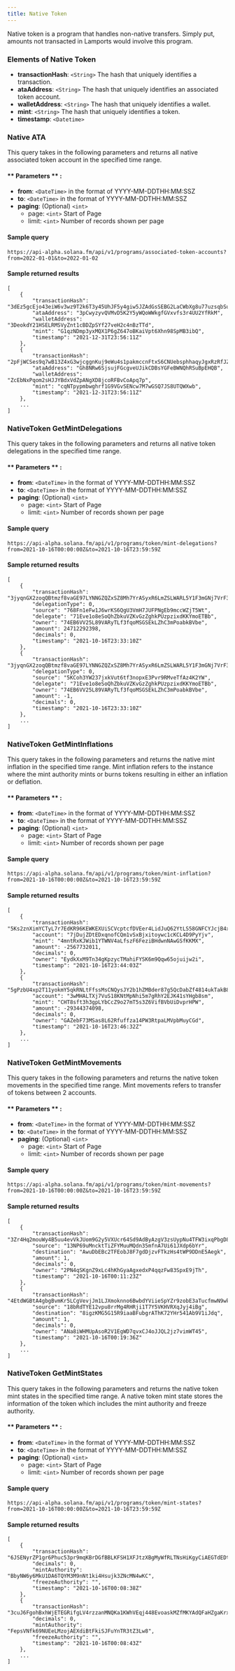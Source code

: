 ```yaml
---
title: Native Token
---
```

Native token is a program that handles non-native transfers. Simply put, amounts not transacted in Lamports would involve this program.

### Elements of Native Token
* **transactionHash**: `<String>` The hash that uniquely identifies a transaction.
* **ataAddress**: `<String>` The hash that uniquely identifies an associated token account.
* **walletAddress**: `<String>` The hash that uniquely identifies a wallet.
* **mint**: `<String>` The hash that uniquely identifies a token.
* **timestamp**: `<Datetime>`

### Native ATA

This query takes in the following parameters and returns all native associated token account in the specified time range.

#### ** Parameters ** :

- **from**: `<DateTime>` in the format of YYYY-MM-DDTHH:MM:SSZ
- **to**: `<DateTime>` in the format of YYYY-MM-DDTHH:MM:SSZ
- **paging**: (Optional) `<int>`
  - page: `<int>` Start of Page
  - limit: `<int>` Number of records shown per page

#### Sample query
```
https://api-alpha.solana.fm/api/v1/programs/associated-token-accounts?from=2022-01-01&to=2022-01-02
```
#### Sample returned results
```
[
    {
        "transactionHash": "3dEz5gcEjo43eiW6v3wz9T2k6T3y45UhJF5y4giw5JZAdGsSEBG2LaCWbXg8u77uzsqbSuXKUV9NXog5PiSPrpsk",
        "ataAddress": "3pCwyzyvQVMvD5K2Y5yWQoWWkgfGVxvfs3r4UU2YfRkM",
        "walletAddress": "3DeokdY21HSELRMSVyZnt1cBDZpSYf27veH2c4nBzTTd",
        "mint": "G1qzNDmp3yxMQX1P6gZ647oBKaiVpt6Xhn98SpMB3ibQ",
        "timestamp": "2021-12-31T23:56:11Z"
    },
    {
        "transactionHash": "2pFjWCSes9q7wB13Z4xG3wjcggnKuj9eWu4s1pakmccnFtxS6CNUebsphhaqyJgxRzRfJZiSuniGvLLGmkqXGSCK",
        "ataAddress": "Gh8NRw6SjsujFGcgveUJikCDBsYGFeBWNQhRSuBpEHQB",
        "walletAddress": "ZcEbNxPqom2sHJJYBdxVdZpANgXD8jcoRFBvCoApq7p",
        "mint": "cqNTpypmbwghrf1G9VGvSENcw7M7wGSQ7JS8UTQWXwb",
        "timestamp": "2021-12-31T23:56:11Z"
    },
    ...
]
```

### NativeToken GetMintDelegations

This query takes in the following parameters and returns all native token delegations in the specified time range.

#### ** Parameters ** :

- **from**: `<DateTime>` in the format of YYYY-MM-DDTHH:MM:SSZ
- **to**: `<DateTime>` in the format of YYYY-MM-DDTHH:MM:SSZ
- **paging**: (Optional) `<int>`
  - page: `<int>` Start of Page
  - limit: `<int>` Number of records shown per page

#### Sample query
```
https://api-alpha.solana.fm/api/v1/programs/token/mint-delegations?from=2021-10-16T00:00:00Z&to=2021-10-16T23:59:59Z
```
#### Sample returned results
```
[
    {
        "transactionHash": "3jyqnGX2zoqQBtmzf8vaGE97LYNNGZQZxSZ8Mh7YrASyxR6LmZSLWARL5Y1F3mGNj7VrF3FtLRXFfT2xdg5sS9H5",
        "delegationType": 0,
        "source": "768Fn1eFw1J6wrKS6QgU3VmH7JUFPNgEb9mccWZjT5Wt",
        "delegate": "71Eve1o8eSoQhZbkuVZKvGzZghkPUzpzixdKKYmoETBb",
        "owner": "74EB6VV25L89VARyTLf3fqoMSGSEkLZhC3mPoabkBVbe",
        "amount": 24712292398,
        "decimals": 0,
        "timestamp": "2021-10-16T23:33:10Z"
    },
    {
        "transactionHash": "3jyqnGX2zoqQBtmzf8vaGE97LYNNGZQZxSZ8Mh7YrASyxR6LmZSLWARL5Y1F3mGNj7VrF3FtLRXFfT2xdg5sS9H5",
        "delegationType": 0,
        "source": "5KCoh3YW237jxkVut6tf3nopxE3Pvr9RMveTfAz4K2YW",
        "delegate": "71Eve1o8eSoQhZbkuVZKvGzZghkPUzpzixdKKYmoETBb",
        "owner": "74EB6VV25L89VARyTLf3fqoMSGSEkLZhC3mPoabkBVbe",
        "amount": -1,
        "decimals": 0,
        "timestamp": "2021-10-16T23:33:10Z"
    },
    ...
]
```

### NativeToken GetMintInflations

This query takes in the following parameters and returns the native mint inflation in the specified time range.
Mint inflation refers to the instance where the mint authority mints or burns tokens resulting in either an inflation or deflation.

#### ** Parameters ** :

- **from**: `<DateTime>` in the format of YYYY-MM-DDTHH:MM:SSZ
- **to**: `<DateTime>` in the format of YYYY-MM-DDTHH:MM:SSZ
- **paging**: (Optional) `<int>`
  - page: `<int>` Start of Page
  - limit: `<int>` Number of records shown per page

#### Sample query
```
https://api-alpha.solana.fm/api/v1/programs/token/mint-inflation?from=2021-10-16T00:00:00Z&to=2021-10-16T23:59:59Z
```
#### Sample returned results
```
[
    {
        "transactionHash": "5Ks2znXimYCTyL7r7EdKR96KEWKEXUiSCVcptcfDVEer4LidJuQ62YtLS58GNFCYJcjB4xMaFPJEh2u3h1Mn3GQW",
        "account": "7jDujZDtEDxqnofCQm1vSxBjxitoywc1cKCL4D9PyYjv",
        "mint": "4mntRxKJWib1YTWNV4aLfszF6FeziBHdwnNAwGSfKKMX",
        "amount": -2567732011,
        "decimals": 0,
        "owner": "EydkXxM9Tn34gKpzycTMahiFYSK6m9Qqw65ojuijw2i",
        "timestamp": "2021-10-16T23:44:03Z"
    },
    {
        "transactionHash": "5gPzbU4xp2T11yokmY5qkRNLtFfssMsCNQysJY2b1hZMBder87g5QcDabZf4814ukTakB8hYXqfMpvVf3u9iBwrt",
        "account": "3wMHALTXj7VuS18KNtMpNhi5m7gRhY2EJK41sYHgb8sm",
        "mint": "CHT8sft3h3gpLYbCcZ9o27mT5s3Z6VifBVbUiDvprHPW",
        "amount": -29344374098,
        "decimals": 0,
        "owner": "GAZebF73MSas8L62Rfuffza14PW3RtpaLMVpbMuyCGd",
        "timestamp": "2021-10-16T23:46:32Z"
    },
    ...
]
```

### NativeToken GetMintMovements

This query takes in the following parameters and returns the native token movements in the specified time range.
Mint movements refers to transfer of tokens between 2 accounts.

#### ** Parameters ** :

- **from**: `<DateTime>` in the format of YYYY-MM-DDTHH:MM:SSZ
- **to**: `<DateTime>` in the format of YYYY-MM-DDTHH:MM:SSZ
- **paging**: (Optional) `<int>`
  - page: `<int>` Start of Page
  - limit: `<int>` Number of records shown per page

#### Sample query
```
https://api-alpha.solana.fm/api/v1/programs/token/mint-movements?from=2021-10-16T00:00:00Z&to=2021-10-16T23:59:59Z
```
#### Sample returned results
```
[
    {
        "transactionHash": "3Zr4Hq2mouWy4B5uu4evVkJUom9G2y5VXUcr64Sd9AdByAzgV3zsUypNu4TFW3ixqPbgD8vvdGA8o9bEkaw6idE",
        "source": "13NP69uMncktTiZFYMuuMQdn35mfnA7Ui61JXdp6bYr",
        "destination": "AwuDbEBc2TFEobJ8F7gdDjzvFTkzHs4tWP9DDnE5Aegk",
        "amount": 1,
        "decimals": 0,
        "owner": "2PN4qSKgnZ9xLc4hKhGyaAgxedxP4qqzFw83SpxE9jTh",
        "timestamp": "2021-10-16T00:11:23Z"
    },
    {
        "transactionHash": "4EtdWGBtA4gbgBvmKr5LCgVevjJm1LJXmoknno6BwbdYViieSpYZr9zobE3aTucfmwN9wkQcdZXLZNSCzjiK61a9",
        "source": "18bRdTYE12vpu8rrMg4RHRji1T7Y5VKHVRXqJyj4iBg",
        "destination": "8igzKMG5G15R9iaaBFubgrAThK72YHr541Ab9V1iJdq",
        "amount": 1,
        "decimals": 0,
        "owner": "ANa8iWHMUpAsoR2V1EgWD7qvxCJ4oJJQL2jz7vimWT45",
        "timestamp": "2021-10-16T00:19:36Z"
    },
    ...
]
```


### NativeToken GetMintStates

This query takes in the following parameters and returns the native token mint states in the specified time range.
A native token mint state stores the information of the token which includes the mint authority and freeze authority.

#### ** Parameters ** :

- **from**: `<DateTime>` in the format of YYYY-MM-DDTHH:MM:SSZ
- **to**: `<DateTime>` in the format of YYYY-MM-DDTHH:MM:SSZ
- **paging**: (Optional) `<int>`
  - page: `<int>` Start of Page
  - limit: `<int>` Number of records shown per page

#### Sample query
```
https://api-alpha.solana.fm/api/v1/programs/token/mint-states?from=2021-10-16T00:00:00Z&to=2021-10-16T23:59:59Z
```
#### Sample returned results
```
[
    {
        "transactionHash": "6JSENyrZP1gr6Phuc53pr9mqKBrDGfBBLKFSH1XFJtzXBgMyWfRLTNsHiKgyCiAEGTdEDtJhYeiz1Qq9idDyDh6",
        "decimals": 0,
        "mintAuthority": "BbyNW6y6MkU1DA6TQYM3M9nNt1ki4Hsujk3ZNcMN4wKC",
        "freezeAuthority": "",
        "timestamp": "2021-10-16T00:08:38Z"
    },
    {
        "transactionHash": "3cuJ6FgohBxhWjETEGRifgLV4rzzanMNQKa1KWhVEqj448EvoaskMZfMKYAdQFaHZgaKrx2L7AJLH4r4ptiGC6k8",
        "decimals": 0,
        "mintAuthority": "FepsVNfk69NUEeLMzojAEXdiBtFkiSJFuYnTR3tZ3Lw8",
        "freezeAuthority": "",
        "timestamp": "2021-10-16T00:08:43Z"
    },
    ...
]
```








